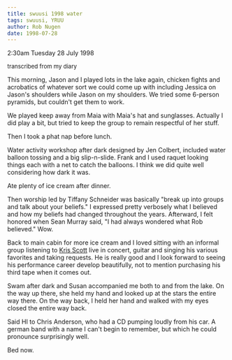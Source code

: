 ```yaml
---
title: swuusi 1998 water
tags: swuusi, YRUU
author: Rob Nugen
date: 1998-07-28
---
```


<title>SWUUSI</title>

<p class=date>2:30am Tuesday 28 July 1998</p>
<font size=-1>transcribed from my diary</font>

<p>This morning, Jason and I played lots in the lake again, chicken fights and acrobatics of whatever sort we could come up with including Jessica on Jason's shoulders while Jason on my shoulders. We tried some 6-person pyramids, but couldn't get them to work.

<p>We played keep away from Maia with Maia's hat and sunglasses. Actually I did play a bit, but tried to keep the group to remain respectful of her stuff.

<p>Then I took a phat nap before lunch.

<p>Water activity workshop after dark designed by Jen Colbert, included water balloon tossing and a big slip-n-slide.  Frank and I used raquet looking things each with a net to catch the balloons. I think we did quite well considering how dark it was.

<p>Ate plenty of ice cream after dinner.

<p>Then worship led by Tiffany Schneider was basically "break up into groups and talk about your beliefs." I expressed pretty verbosely what I believed and how my beliefs had changed throughout the years.  Afterward, I felt honored when Sean Murray said, "I had always wondered what Rob believed."  Wow.

<p>Back to main cabin for more ice cream and I loved sitting with an informal group listening to <a href="http://www.geocities.com/sunsetstrip/studio/4367">Kris Scott</a> live in concert, guitar and singing his various favorites and taking requests. He is really good and I look forward to seeing his performance career develop beautifully, not to mention purchasing his third tape when it comes out.

<p>Swam after dark and Susan accompanied me both to and from the lake. On the way up there, she held my hand and looked up at the stars the entire way there. On the way back, I held her hand and walked with my eyes closed the entire way back.

<p>Said HI to Chris Anderson, who had a CD pumping loudly from his car.  A german band with a name I can't begin to remember, but which he could pronounce surprisingly well.

<p>Bed now.
</p>

